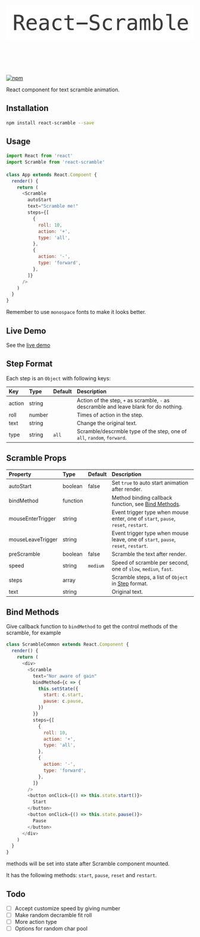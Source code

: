 <h1 align="center">
	<br>
	<img width="600" src="media/banner.gif" alt="react-scramble">
	<br>
	<br>
  <br>
</h1>

[![npm](https://img.shields.io/npm/v/react-scramble.svg)](https://www.npmjs.com/package/react-scramble)

React component for text scramble animation.

## Installation

```bash
npm install react-scramble --save
```

## Usage

```javascript
import React from 'react'
import Scramble from 'react-scramble'

class App extends React.Compoent {
  render() {
    return (
      <Scramble
        autoStart
        text="Scramble me!"
        steps={[
          {
            roll: 10,
            action: '+',
            type: 'all',
          },
          {
            action: '-',
            type: 'forward',
          },
        ]}
      />
    )
  }
}
```

Remember to use `monospace` fonts to make it looks better.

## Live Demo

See the [live demo](https://cettoana.github.io/react-scramble-draft)

## Step Format

Each step is an `Object` with following keys:

| Key                | Type     | Default   | Description                                                                             |
| :----------------- | :------- | :-------- | :-------------------------------------------------------------------------------------- |
| action             | string   |           | Action of the step, `+` as scramble, `-` as descramble and leave blank for do nothing.  |
| roll               | number   |           | Times of action in the step.                                                            |
| text               | string   |           | Change the original text.                                                               |
| type               | string   | `all`     | Scramble/descrmble type of the step, one of `all`, `random`, `forward`.                 |

## Scramble Props

| Property           | Type     | Default   | Description                                                                       |
| :----------------- | :------- | :-------- | :-------------------------------------------------------------------------------- |
| autoStart          | boolean  | false     | Set `true` to auto start animation after render.                                  |
| bindMethod         | function |           | Method binding callback function, see [Bind Methods](#bind-methods).                |
| mouseEnterTrigger  | string   |           | Event trigger type when mouse enter, one of `start`, `pause`, `reset`, `restart`. |
| mouseLeaveTrigger  | string   |           | Event trigger type when mouse leave, one of `start`, `pause`, `reset`, `restart`. |
| preScramble        | boolean  | false     | Scramble the text after render.                                                   |
| speed              | string   | `medium`  | Speed of scramble per second, one of `slow`, `mediun`, `fast`.                    |
| steps              | array    |           | Scramble steps, a list of `Object` in [Step](#step-format) format.                |
| text               | string   |           | Original text.                                                                    |

## Bind Methods

Give callback function to `bindMethod` to get the control methods of the scramble, for example

```javascript
class ScrambleCommon extends React.Component {
  render() {
    return (
      <div>
        <Scramble
          text="Nor aware of gain"
          bindMethod={c => {
            this.setState({
              start: c.start,
              pause: c.pause,
            })
          }}
          steps={[
            {
              roll: 10,
              action: '+',
              type: 'all',
            },
            {
              action: '-',
              type: 'forward',
            },
          ]}
        />
        <button onClick={() => this.state.start()}>
          Start
        </button>
        <button onClick={() => this.state.pause()}>
          Pause
        </button>
      </div>
    )
  }
}
```

methods will be set into state after Scramble component mounted.

It has the following methods: `start`, `pause`, `reset` and `restart`.

## Todo

- [ ] Accept customize speed by giving number
- [ ] Make random decramble fit roll
- [ ] More action type
- [ ] Options for random char pool
